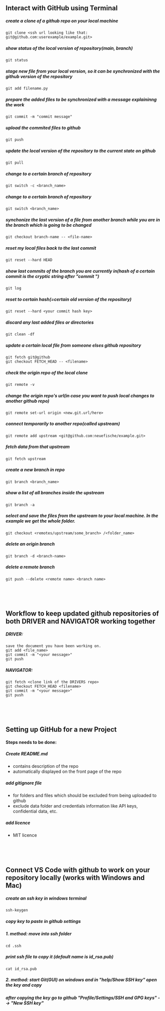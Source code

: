 ## Interact with GitHub using Terminal


##### create a clone of a github repo on your local machine
    git clone <ssh url looking like that: git@github.com:userexample/example.git>
##### show status of the local version of repository(main, branch)
    git status
##### stage new file from your local version, so it can be synchronized with the github version of the repository
    git add filename.py
##### prepare the added files to be synchronized with a message explaininng the work
    git commit -m "commit message"
##### upload the commited files to github
    git push
##### update the local version of the repository to the current state on github
    git pull
##### change to a certain branch of repository    
    git switch -c <branch_name>
##### change to a certain branch of repository
    git switch <branch_name>
##### synchonize the last version of a file from another branch while you are in the branch which is going to be changed
    git checkout branch-name -- <file-name>
##### reset my local files back to the last commit
    git reset --hard HEAD
##### show last commits of the branch you are currently in(hash of a certain commit is the cryptic string after "commit ") 
    git log
##### reset to certain hash(=certain old version of the repository)
    git reset --hard <your commit hash key>
##### discard any last added files or directories
    git clean -df
##### update a certain local file from someone elses github repository
    git fetch git@github
    git checkout FETCH_HEAD -- <filename>
##### check the origin repo of the local clone
    git remote -v
##### change the origin repo's url(in case you want to push local changes to another github repo)
    git remote set-url origin <new.git.url/here>

##### connect temporarily to another repo(called upstream) 
    git remote add upstream <git@github.com:neuefische/example.git> 

##### fetch data from that upstream
    git fetch upstream
##### create a new branch in repo
    git branch <branch_name>
##### show a list of all branches inside the upstream
    git branch -a

##### select and save the files from the upstream to your local machine. In the example we get the whole folder.
    git checkout <remotes/upstream/some_branch> /<folder_name>
##### delete an origin branch
    git branch -d <branch-name>
##### delete a remote branch
    git push --delete <remote name> <branch name>


&nbsp;

&nbsp;

## Workflow to keep updated github repositories of both DRIVER and NAVIGATOR working together

##### DRIVER:
    save the document you have been working on.
    git add <file_name>
    git commit -m "<your message>"
    git push
##### NAVIGATOR:
    git fetch <clone link of the DRIVERS repo>
    git checkout FETCH_HEAD <filename>
    git commit -m "<your message>"
    git push
    
&nbsp;

&nbsp;

## Setting up GitHub for a new Project


#### Steps needs to be done:
##### Create README.md
* contains description of the repo
* automatically displayed on the front page of the repo
##### add gitignore file
* for folders and files which should be excluded from being uploaded to github
* exclude data folder and credentials information like API keys, confidential data, etc.
##### add licence
* MIT licence
    
&nbsp;

&nbsp;

## Connect VS Code with github to work on your repository locally (works with Windows and Mac)


##### create an ssh key in windows terminal
    ssh-keygen
##### copy key to paste in github settings
##### 1. method: move into ssh folder
    cd .ssh
##### print ssh file to copy it (default name is id_rsa.pub)
    cat id_rsa.pub
##### 2. method: start Git(GUI) on windows and in "help/Show SSH key" open the key and copy
##### after copying the key go to github "Profile/Settings/SSH and GPG keys" --> "New SSH key"

